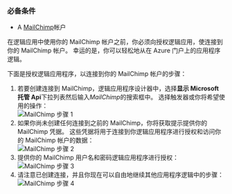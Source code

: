 ### <a name="prerequisites"></a>必备条件
* A [MailChimp](https://www.MailChimp.com/)帐户 

在逻辑应用中使用你的 MailChimp 帐户之前，你必须向授权逻辑应用，使连接到你的 MailChimp 帐户。 幸运的是，你可以轻松地从在 Azure 门户上的应用程序逻辑。 

下面是授权逻辑应用程序，以连接到你的 MailChimp 帐户的步骤：

1. 若要创建连接到 MailChimp，逻辑应用程序设计器中，选择**显示 Microsoft 托管 Api**下拉列表然后输入*MailChimp*的搜索框中。 选择触发器或你将希望使用的操作：  
   ![MailChimp 步骤 1](./media/connectors-create-api-mailchimp/mailchimp-1.png)
2. 如果你尚未创建任何连接到之前的 MailChimp，你将获取提示提供你的 MailChimp 凭据。 这些凭据将用于连接到你逻辑应用程序进行授权和访问你的 MailChimp 帐户的数据：  
   ![MailChimp 步骤 2](./media/connectors-create-api-mailchimp/mailchimp-2.png)
3. 提供你的 MailChimp 用户名和密码逻辑应用程序进行授权：  
   ![MailChimp 步骤 3](./media/connectors-create-api-mailchimp/mailchimp-3.png)   
4. 请注意已创建连接，并且你现在可以自由地继续其他应用程序逻辑中的步骤：  
   ![MailChimp 步骤 4](./media/connectors-create-api-mailchimp/mailchimp-4.png)


